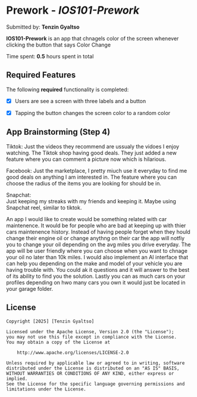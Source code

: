 # Prework - *IOS101-Prework*

Submitted by: **Tenzin Gyaltso**

**IOS101-Prework** is an app that chnagels color of the screen whenever clicking the button that says Color Change  

Time spent: **0.5** hours spent in total

## Required Features

The following **required** functionality is completed:

- [X] Users are see a screen with three labels and a button
- [X] Tapping the button changes the screen color to a random color
 

## App Brainstorming (Step 4)

Tiktok: 
Just the videos they recommend are ussualy the vidoes I enjoy watching.
The Tiktok shop having good deals.
They just added a new feature where you can comment a picture now which is hilarious.

Facebook:
Just the marketplace, I pretty miuch use it everyday to find me good deals on anything I am interested in.
The feature where you can choose the radius of the items you are looking for should be in.


Snapchat:  
Just keeping my streaks with my friends and keeping it.
Maybe using Snapchat reel, similar to tiktok.      


An app I would like to create would be something related with car maintenence.
It would be for people who are bad at keeping up with thier cars maintenence history. Instead of having people forget when they hould change their engine oil or change anythng on their car the app will notfiy you to change your oil depending on the avg miles you drive everyday. The app will be user friendly where you can choose when you want to chnage your oil no later than 10k miles. I would also implement an AI interface that can help you depending on the make and model of your vehicle you are having trouble with. You could ak it questions and it will answer to the best of its ability to find you the solution. Lastly you can as much cars on your profiles depending on hwo many cars you own it would just be located in your garage folder.

## License

    Copyright [2025] [Tenzin Gyaltso]

    Licensed under the Apache License, Version 2.0 (the "License");
    you may not use this file except in compliance with the License.
    You may obtain a copy of the License at

        http://www.apache.org/licenses/LICENSE-2.0

    Unless required by applicable law or agreed to in writing, software
    distributed under the License is distributed on an "AS IS" BASIS,
    WITHOUT WARRANTIES OR CONDITIONS OF ANY KIND, either express or implied.
    See the License for the specific language governing permissions and
    limitations under the License.
